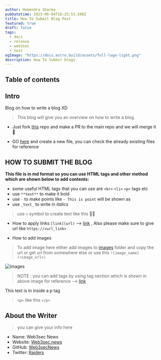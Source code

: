```yaml
---
author: Hemendra Sharma
pubDatetime: 2023-06-04T16:25:53.500Z
title: How To Submit Blog Post
featured: true
draft: false
tags:
  - docs
  - release
  - web3sec
  - test
ogImage: "https://docs.astro.build/assets/full-logo-light.png"
description: How To Submit blogs
---
```


## Table of contents

## Intro

Blog on how to write a blog XD

> This blog will give you an overview on how to write a blog.

- Just fork [this](https://github.com/Web3secNews/blog) repo and make a PR to the main repo and we will merge it 🚀

- GO [here](https://github.com/Web3secNews/blog/tree/main/src/content/blog) and create a new file, you can check the already existing files for reference

## HOW TO SUBMIT THE BLOG

**This file is in md format so you can use HTML tags and other method which are shown below to add contents:**

- some useful HTML tags that you can use are `<br>` `<li>` `<p>` tags etc
- use `**text**` to make it bold
- use `-` to make points like `- This is point` will be shown as
- use `_text_` to write in _italics_

> use `>` symbol to create text like this 👍🏻

- How to apply links `[link](url)` --> [link](https://web3sec.news) , Also please make sure to give url like `https://<url_link>`

- How to add images


> To add image here either add images to [images](https://github.com/Web3secNews/blog/public/media/test.png) folder and copy the url or get url from somewhere else or use this `![image_name](<image_url>)`


![images](https://github.com/Web3secNews/blog/blob/main/public/media/test-blog.png?raw=true)

> NOTE : you can add tags by using tag section which is shown in above image for reference --> [link](https://github.com/Web3secNews/blog/blob/main/src/content/blog/test-new-blog.md)

<p> This text is in inside a p tag </p>

> `<p>` like this `</p>`

## About the Writer

> you can give your info here

- Name: Web3sec News
- Website: [Web3sec.news](https://web3sec.news/)
- GitHub: [Web3secNews](https://github.com/Web3secNews/blog)
- Twitter: [Raiders](https://twitter.com/__Raiders)

